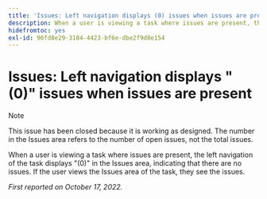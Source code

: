 ```yaml
---
title: 'Issues: Left navigation displays (0) issues when issues are present'
description: When a user is viewing a task where issues are present, the left navigation of the task displays (0) in the Issues area, indicating that there are no issues. If the user views the Issues area of the task, they see the issues.
hidefromtoc: yes
exl-id: 96fd8e29-3184-4423-bf6e-dbe2f9d8e154
---
```

# Issues: Left navigation displays "(0)" issues when issues are present

>[!NOTE]
>
>This issue has been closed because it is working as designed. The number in the Issues area refers to the number of open issues, not the total issues.

When a user is viewing a task where issues are present, the left navigation of the task displays "(0)" in the Issues area, indicating that there are no issues. If the user views the Issues area of the task, they see the issues.

_First reported on October 17, 2022._
